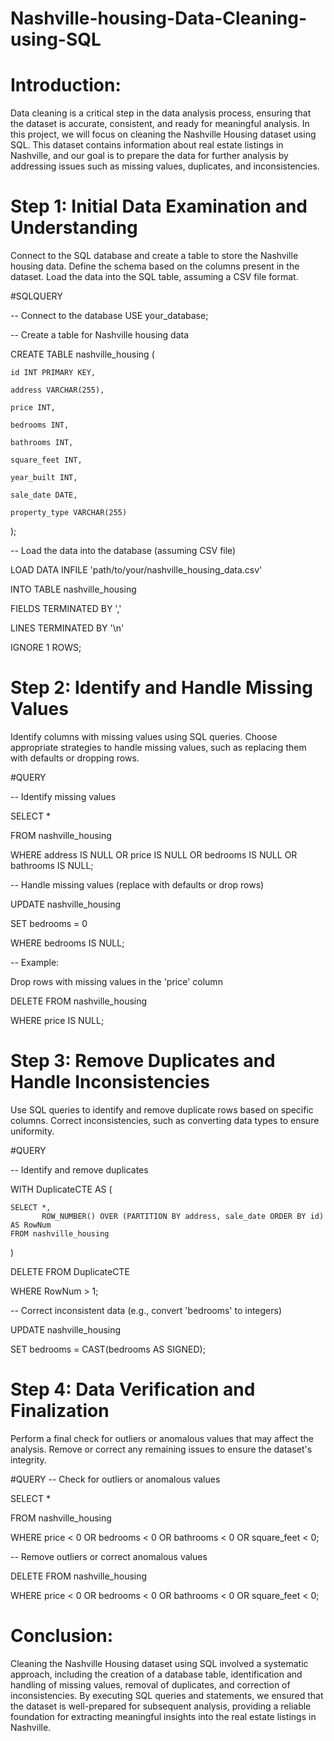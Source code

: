 # Nashville-housing-Data-Cleaning-using-SQL
# Introduction:

Data cleaning is a critical step in the data analysis process, ensuring that the dataset is accurate, consistent, and ready for meaningful analysis. In this project, we will focus on cleaning the Nashville Housing dataset using SQL. This dataset contains information about real estate listings in Nashville, and our goal is to prepare the data for further analysis by addressing issues such as missing values, duplicates, and inconsistencies.

# Step 1: Initial Data Examination and Understanding

Connect to the SQL database and create a table to store the Nashville housing data.
Define the schema based on the columns present in the dataset.
Load the data into the SQL table, assuming a CSV file format.

#SQLQUERY

-- Connect to the database
USE your_database;

-- Create a table for Nashville housing data

CREATE TABLE nashville_housing (
    
    id INT PRIMARY KEY,
    
    address VARCHAR(255),
    
    price INT,
    
    bedrooms INT,
    
    bathrooms INT,
    
    square_feet INT,
    
    year_built INT,
    
    sale_date DATE,
    
    property_type VARCHAR(255)
);

-- Load the data into the database (assuming CSV file)

LOAD DATA INFILE 'path/to/your/nashville_housing_data.csv'

INTO TABLE nashville_housing

FIELDS TERMINATED BY ','

LINES TERMINATED BY '\n'

IGNORE 1 ROWS;


# Step 2: Identify and Handle Missing Values

Identify columns with missing values using SQL queries.
Choose appropriate strategies to handle missing values, such as replacing them with defaults or dropping rows.


#QUERY

-- Identify missing values

SELECT *

FROM nashville_housing

WHERE address IS NULL OR price IS NULL OR bedrooms IS NULL OR bathrooms IS NULL;

-- Handle missing values (replace with defaults or drop rows)

UPDATE nashville_housing

SET bedrooms = 0

WHERE bedrooms IS NULL;

-- Example: 

Drop rows with missing values in the 'price' column

DELETE FROM nashville_housing

WHERE price IS NULL;


# Step 3: Remove Duplicates and Handle Inconsistencies

Use SQL queries to identify and remove duplicate rows based on specific columns.
Correct inconsistencies, such as converting data types to ensure uniformity.

#QUERY

-- Identify and remove duplicates

WITH DuplicateCTE AS (
    
    SELECT *,
           ROW_NUMBER() OVER (PARTITION BY address, sale_date ORDER BY id) AS RowNum
    FROM nashville_housing
)

DELETE FROM DuplicateCTE

WHERE RowNum > 1;

-- Correct inconsistent data (e.g., convert 'bedrooms' to integers)

UPDATE nashville_housing

SET bedrooms = CAST(bedrooms AS SIGNED);


# Step 4: Data Verification and Finalization

Perform a final check for outliers or anomalous values that may affect the analysis.
Remove or correct any remaining issues to ensure the dataset's integrity.

#QUERY
-- Check for outliers or anomalous values

SELECT *

FROM nashville_housing

WHERE price < 0 OR bedrooms < 0 OR bathrooms < 0 OR square_feet < 0;

-- Remove outliers or correct anomalous values

DELETE FROM nashville_housing

WHERE price < 0 OR bedrooms < 0 OR bathrooms < 0 OR square_feet < 0;


# Conclusion:

Cleaning the Nashville Housing dataset using SQL involved a systematic approach, including the creation of a database table, identification and handling of missing values, removal of duplicates, and correction of inconsistencies. By executing SQL queries and statements, we ensured that the dataset is well-prepared for subsequent analysis, providing a reliable foundation for extracting meaningful insights into the real estate listings in Nashville.

